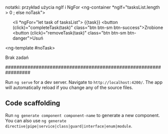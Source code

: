 notatki:
przykład użycia ngIf i NgFor
        <ng-container *ngIf="tasksList.length > 0 ; else noTask">
            <ul>
                <li *ngFor="let task of tasksList">
                    {{task}}
                    <button  (click)="completeTask(task)" class="btn btn-sm btn-success">Zrobione</button>
                    <button (click)="removeTask(task)" class="btn btn-sm btn-danger">Usuń</button>
                </li>
              </ul>
        </ng-container>
        <ng-template #noTask>
          <p>Brak zadań</p>
        </ng-template>

#################################################################



Run `ng serve` for a dev server. Navigate to `http://localhost:4200/`. The app will automatically reload if you change any of the source files.

## Code scaffolding

Run `ng generate component component-name` to generate a new component. You can also use `ng generate directive|pipe|service|class|guard|interface|enum|module`.


